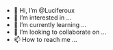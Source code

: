 - 👋 Hi, I’m @Luciferoux
- 👀 I’m interested in ...
- 🌱 I’m currently learning ...
- 💞️ I’m looking to collaborate on ...
- 📫 How to reach me ...

<!---
Luciferoux/Luciferoux is a ✨ special ✨ repository because its `README.md` (this file) appears on your GitHub profile.
You can click the Preview link to take a look at your changes.
--->
